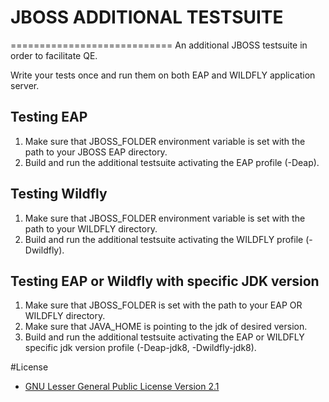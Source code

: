 # JBOSS ADDITIONAL TESTSUITE
============================
An additional JBOSS testsuite in order to facilitate QE.

Write your tests once and run them on both EAP and WILDFLY application server.

Testing EAP
-----------
1. Make sure that JBOSS_FOLDER environment variable is set with the path to your JBOSS EAP directory.
2. Build and run the additional testsuite activating the EAP profile (-Deap).


Testing Wildfly
---------------
1. Make sure that JBOSS_FOLDER environment variable is set with the path to your WILDFLY directory.
2. Build and run the additional testsuite activating the WILDFLY profile (-Dwildfly).

Testing EAP or Wildfly with specific JDK version
------------------------------------------------
1. Make sure that JBOSS_FOLDER is set with the path to your EAP OR WILDFLY directory.
2. Make sure that JAVA_HOME is pointing to the jdk of desired version.
3. Build and run the additional testsuite activating the EAP or WILDFLY specific jdk version profile (-Deap-jdk8, -Dwildfly-jdk8).


#License 
* [GNU Lesser General Public License Version 2.1](http://www.gnu.org/licenses/lgpl-2.1-standalone.html)

